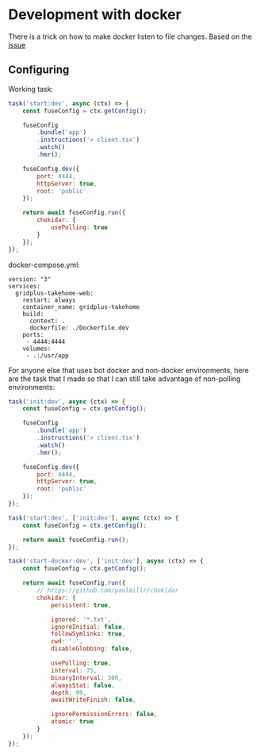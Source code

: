 # Development with docker


There is a trick on how to make docker listen to file changes.
Based on the [issue](https://github.com/fuse-box/fuse-box/issues/1041)


## Configuring
Working task:

```js
task('start:dev', async (ctx) => {
    const fuseConfig = ctx.getConfig();

    fuseConfig
        .bundle('app')
        .instructions('> client.tsx')
        .watch()
        .hmr();

    fuseConfig.dev({
        port: 4444,
        httpServer: true,
        root: 'public'
    });

    return await fuseConfig.run({
        chokidar: {
            usePolling: true
        }
    });
});
```

docker-compose.yml:
```
version: "3"
services:
  gridplus-takehome-web:
    restart: always
    container_name: gridplus-takehome
    build:
      context: .
      dockerfile: ./Dockerfile.dev
    ports:
     - 4444:4444
    volumes:
     - .:/usr/app
```

For anyone else that uses bot docker and non-docker environments, here are the task that I made so that I can still take advantage of non-polling environments:
```js
task('init:dev', async (ctx) => {
    const fuseConfig = ctx.getConfig();

    fuseConfig
        .bundle('app')
        .instructions('> client.tsx')
        .watch()
        .hmr();

    fuseConfig.dev({
        port: 4444,
        httpServer: true,
        root: 'public'
    });
});

task('start:dev', ['init:dev'], async (ctx) => {
    const fuseConfig = ctx.getConfig();

    return await fuseConfig.run();
});

task('start-docker:dev', ['init:dev'], async (ctx) => {
    const fuseConfig = ctx.getConfig();

    return await fuseConfig.run({
        // https://github.com/paulmillr/chokidar
        chokidar: {
            persistent: true,

            ignored: '*.txt',
            ignoreInitial: false,
            followSymlinks: true,
            cwd: '.',
            disableGlobbing: false,

            usePolling: true,
            interval: 75,
            binaryInterval: 300,
            alwaysStat: false,
            depth: 99,
            awaitWriteFinish: false,

            ignorePermissionErrors: false,
            atomic: true
        }
    });
});
```